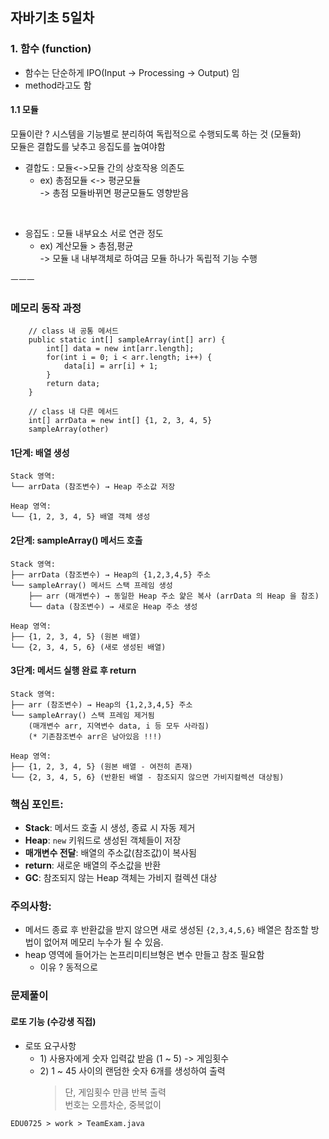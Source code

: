 ## 자바기초 5일차

### 1. 함수 (function)
* 함수는 단순하게 IPO(Input -> Processing -> Output) 임
* method라고도 함

#### 1.1 모듈

모듈이란 ? 시스템을 기능별로 분리하여 독립적으로 수행되도록 하는 것 (모듈화)
<br>
모듈은 결합도를 낮추고 응집도를 높여야함

* 결합도 : 모듈<->모듈 간의 상호작용 의존도
    * ex) 총점모듈 <-> 평균모듈 <br> 
    -> 총점 모듈바뀌면 평균모듈도 영향받음

<br>

* 응집도 : 모듈 내부요소 서로 연관 정도
    * ex) 계산모듈 > 총점,평균 <br> 
    -> 모듈 내 내부객체로 하여금 모듈 하나가 독립적 기능 수행

ㅡㅡㅡ
### 메모리 동작 과정
```
    // class 내 공통 메서드
    public static int[] sampleArray(int[] arr) {
        int[] data = new int[arr.length];
        for(int i = 0; i < arr.length; i++) {
            data[i] = arr[i] + 1;
        }
        return data;
    }

    // class 내 다른 메서드
    int[] arrData = new int[] {1, 2, 3, 4, 5}
    sampleArray(other)

```
#### **1단계: 배열 생성**
```
Stack 영역:
└── arrData (참조변수) → Heap 주소값 저장

Heap 영역:
└── {1, 2, 3, 4, 5} 배열 객체 생성
```

#### **2단계: sampleArray() 메서드 호출**
```
Stack 영역:
├── arrData (참조변수) → Heap의 {1,2,3,4,5} 주소
└── sampleArray() 메서드 스택 프레임 생성
    ├── arr (매개변수) → 동일한 Heap 주소 얉은 복사 (arrData 의 Heap 을 참조)
    └── data (참조변수) → 새로운 Heap 주소 생성

Heap 영역:
├── {1, 2, 3, 4, 5} (원본 배열)
└── {2, 3, 4, 5, 6} (새로 생성된 배열)
```

#### **3단계: 메서드 실행 완료 후 return**
```
Stack 영역:
├── arr (참조변수) → Heap의 {1,2,3,4,5} 주소
└── sampleArray() 스택 프레임 제거됨
    (매개변수 arr, 지역변수 data, i 등 모두 사라짐)
    (* 기존참조변수 arr은 남아있음 !!!)

Heap 영역:
├── {1, 2, 3, 4, 5} (원본 배열 - 여전히 존재)
└── {2, 3, 4, 5, 6} (반환된 배열 - 참조되지 않으면 가비지컬렉션 대상됨)
```

### **핵심 포인트:**
- **Stack**: 메서드 호출 시 생성, 종료 시 자동 제거
- **Heap**: `new` 키워드로 생성된 객체들이 저장
- **매개변수 전달**: 배열의 주소값(참조값)이 복사됨
- **return**: 새로운 배열의 주소값을 반환
- **GC**: 참조되지 않는 Heap 객체는 가비지 컬렉션 대상

### **주의사항:**
* 메서드 종료 후 반환값을 받지 않으면 새로 생성된 `{2,3,4,5,6}` 배열은 참조할 방법이 없어져 메모리 누수가 될 수 있음.
* heap 영역에 들어가는 논프리미티브형은 변수 만들고 참조 필요함
    - 이유 ? 동적으로 

### 문제풀이

#### 로또 기능 (수강생 직접)

* 로또 요구사항
    * 1)&nbsp;사용자에게 숫자 입력값 받음 (1 ~ 5) -> 게임횟수
    * 2)&nbsp;1 ~ 45 사이의 랜덤한 숫자 6개를 생성하여 출력
        > 단, 게임횟수 만큼 반복 출력 <br>
        > 번호는 오름차순, 중복없이

``` EDU0725 > work > TeamExam.java ```